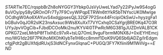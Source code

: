 $START$Ie7EC/rqspbBrZh8oNYGGY3Ybkp0JsVyUweLYad7y22iPyJw9S4ogG8uVOy/pyS8yQROnOFr7Ty7F9CvyWlPqpETRWn6ttYkR5bTNYscUK0MwIgeOCdhgW0Ao6XAYuvS4xdgjpsesQjL32QF7P2Snx44FrcipiOkSwU+hyyzgFa1bGBulv0qJOR2sIK23nsAxsuc9iWs8XuXxT7VYCxhq0CSaYgrjBRE0Kq47O3RUYyJpvVOgCib+FJbdDCOoMki2nu/KYV4I0TPwRcM6G381gJUZDnVALB1CKGPKG72xeLMrbP8fTIxIhEc97xR+tsLQ7OmL9vguFbrmM0NX8J+0xiEYHEmcjmo/WG1dz26F7PKihoMXOhKIybTe1Hl6cc8mmf1DoK9VQ6Sb6jADZg/IrEdgmcfgjPdt2gBUXfdjdRUxjS3ldNCFynxGlqnaC+PUGQ/3FY7Kfiini9M1WiIVg==$END$